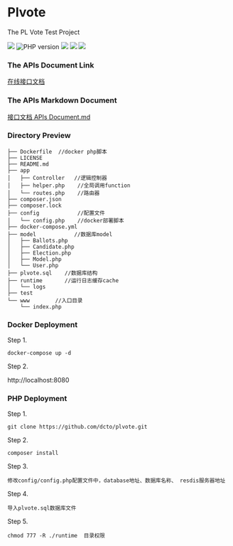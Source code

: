 # Plvote

The PL Vote  Test Project

<img src="https://img.shields.io/badge/License-MIT-brightgreen" /> <img src="https://img.shields.io/badge/php-%5E7.4-brightgreen" alt="PHP version" />  <img src="https://img.shields.io/badge/MYSQL-^5.7-brightgreen" /> <img src="https://img.shields.io/badge/Redis-^6.0-brightgreen" /> <img src="https://img.shields.io/badge/Restful-Yes-brightgreen" />

### The APIs Document Link 
[在线接口文档](https://console-docs.apipost.cn/preview/de992656cfc14ec1/d079d168502f68f4?target_id=27b7269c-8ac9-4bc0-8e9f-549d7e31d677)

### The APIs Markdown Document


[接口文档 APIs Document.md](https://github.com/dcto/plvote/blob/main/APIs%20Documents.md)


### Directory Preview

```
├── Dockerfile  //docker php脚本
├── LICENSE
├── README.md
├── app
│   ├── Controller   //逻辑控制器
│   ├── helper.php    //全局调用function
│   └── routes.php    //路由器
├── composer.json
├── composer.lock
├── config            //配置文件
│   └── config.php    //docker部署脚本
├── docker-compose.yml
├── model            //数据库model
│   ├── Ballots.php    
│   ├── Candidate.php
│   ├── Election.php
│   ├── Model.php
│   └── User.php
├── plvote.sql    //数据库结构
├── runtime       //运行日志缓存cache
│   └── logs
├── test        
└── www        //入口目录
    └── index.php
```

### Docker Deployment

Step 1. 

```
docker-compose up -d
```

Step 2. 

http://localhost:8080

### PHP Deployment

Step 1.

```
git clone https://github.com/dcto/plvote.git
```

Step 2.

```
composer install
```

Step 3.

```
修改config/config.php配置文件中，database地址、数据库名称、 resdis服务器地址
```

Step 4.

```
导入plvote.sql数据库文件
```

Step 5.

```
chmod 777 -R ./runtime  目录权限
```
